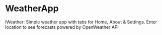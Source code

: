 # WeatherApp
iWeather: Simple weather app with tabs for Home, About &amp; Settings. Enter location to see forecasts powered by OpenWeather API
